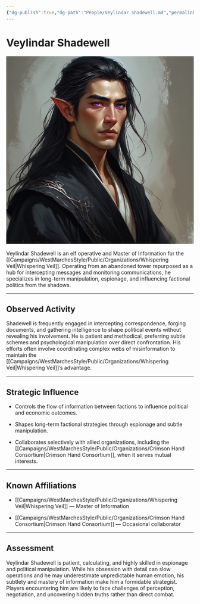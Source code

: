 ```yaml
---
{"dg-publish":true,"dg-path":"People/Veylindar Shadewell.md","permalink":"/people/veylindar-shadewell/","tags":["NPC","WhisperingVeil"],"dgShowFileTree":true}
---
```


# **Veylindar Shadewell**

![Veylindar Shadewell.jpg](/img/user/_assets/WestMarchesStyle/NPC%20Portraits/Veylindar%20Shadewell.jpg)

Veylindar Shadewell is an elf operative and Master of Information for the [[Campaigns/WestMarchesStyle/Public/Organizations/Whispering Veil\|Whispering Veil]]. Operating from an abandoned tower repurposed as a hub for intercepting messages and monitoring communications, he specializes in long-term manipulation, espionage, and influencing factional politics from the shadows.

---

## Observed Activity

Shadewell is frequently engaged in intercepting correspondence, forging documents, and gathering intelligence to shape political events without revealing his involvement. He is patient and methodical, preferring subtle schemes and psychological manipulation over direct confrontation. His efforts often involve coordinating complex webs of misinformation to maintain the [[Campaigns/WestMarchesStyle/Public/Organizations/Whispering Veil\|Whispering Veil]]’s advantage.

---

## Strategic Influence

- Controls the flow of information between factions to influence political and economic outcomes.
    
- Shapes long-term factional strategies through espionage and subtle manipulation.
    
- Collaborates selectively with allied organizations, including the [[Campaigns/WestMarchesStyle/Public/Organizations/Crimson Hand Consortium\|Crimson Hand Consortium]], when it serves mutual interests.
    

---

## Known Affiliations

- [[Campaigns/WestMarchesStyle/Public/Organizations/Whispering Veil\|Whispering Veil]] — Master of Information
    
- [[Campaigns/WestMarchesStyle/Public/Organizations/Crimson Hand Consortium\|Crimson Hand Consortium]] — Occasional collaborator
    

---

## Assessment

Veylindar Shadewell is patient, calculating, and highly skilled in espionage and political manipulation. While his obsession with detail can slow operations and he may underestimate unpredictable human emotion, his subtlety and mastery of information make him a formidable strategist. Players encountering him are likely to face challenges of perception, negotiation, and uncovering hidden truths rather than direct combat.